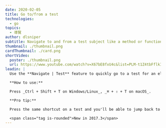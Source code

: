 ```yaml
---
date: 2020-02-05
title: Go to/from a test
technologies:
  - go
topics:
  - 導覽
author: dlsniper
subtitle: Navigate to and from a test subject like a method or function
thumbnail: ./thumbnail.png
cardThumbnail: ./card.png
shortVideo:
  poster: ./thumbnail.png
  url: https://www.youtube.com/watch?v=X67bE8fxU4c&list=PLM-t1Z4tbFflkIOaap4P-BV30ZrZwrDld&index=16
leadin: |
  Use the **Navigate | Test** feature to quickly go to a test for an element.

  **How to use:**

  Press _Ctrl + Shift + T on Windows/Linux_, _⌘ + ⇧ + T on macOS_.

  **Pro tip:**

  Press the same shortcut on a test and you'll be able to jump back to the element that is the subject of the test.

  <span class="tag is-rounded">New in 2017.3</span>
---
```


